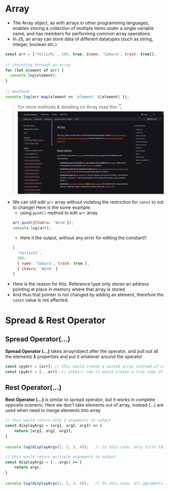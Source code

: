 # Array
- The Array object, as with arrays in other programming languages, enables storing a collection of multiple items under a single variable name, and has members for performing common array operations.
- In JS, an array can store data of different datatypes (such as string, integer, boolean etc.)
```js
const arr = ['Yoriichi', 106, true, {name: 'Sakura', trash: true}];

// iterating through an array
for (let element of arr) {
  console.log(element);
}

// meathods 
console.log(arr.map(element => `element: ${element}`));
```
>For more methods & detailing on Array read this 👇 [![methods in array](./screen_shots/array.png)](https://developer.mozilla.org/en-US/docs/Web/JavaScript/Reference/Global_Objects/Array)

- We can still edit `arr` array without violating the restriction for `const` to not to change! Here is the some example:
  - using `push()` method to edit `arr` array
  ```js
  arr.push({Chakra: 'Wind'});
  console.log(arr);
  ```
  - Here it the output, without any error for editing the constant!!
  ```js
  [
    'Yoriichi',
    106,
    { name: 'Sakura', trash: true },
    { Chakra: 'Wind' }
  ]
  ```
- Here is the reason for this. Reference type only stores an address pointing at place in memory where that array is stored
- And thus that pointer is not changed by adding an element, therefore the `const` value is not affected.

# Spread & Rest Operator
## Spread Operator(...)
**Spread Operator (...)** takes array/object after the operator, and pull out all the elements & properties and put it whatever around the operator

```js
const cpyArr = [arr]; // this would create a nested array instead of copy of it
const cpyArr = [...arr]; // yikes!! now it would create a true copy of array
```
## Rest Operator(...)
**Rest Operator (...)** is similar to spread operator, but it works in complete opposite scenerio. Here we don't take elements out of array, instead (...) are used when need to merge elements into array
```js
// this would return only 3 arguments in output
const displayArgs = (arg1, arg2, arg3) => {
    return [arg1, arg2, arg3];
}

console.log(displayArgs(1, 2, 3, 4));   // In this case, only first three agruments would be returned
```
```js
// this would return multiple arguments in output
const displayArgs = (...args) => {
    return args;
}

console.log(displayArgs(1, 2, 3, 4));   // In this case, all agruments would be returned
```
